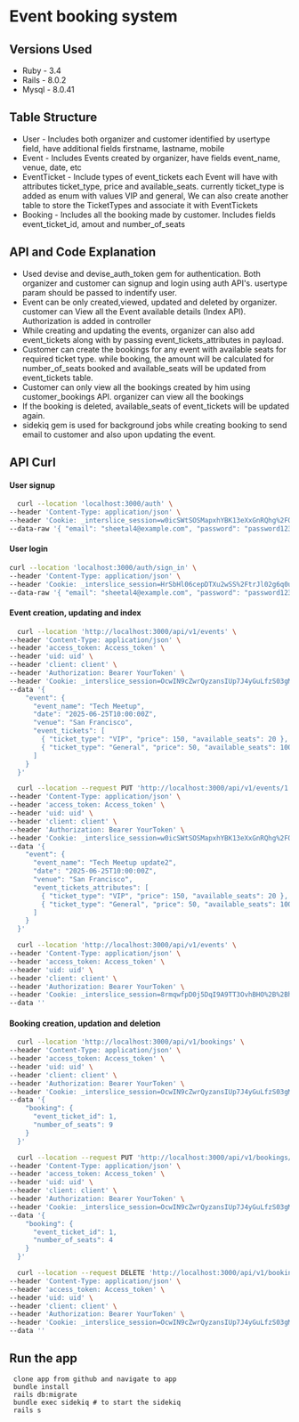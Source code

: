 # Event booking system

## Versions Used
* Ruby - 3.4
* Rails - 8.0.2
* Mysql - 8.0.41

## Table Structure
* User - Includes both organizer and customer identified by usertype field, have additional fields firstname, lastname, mobile
* Event - Includes Events created by organizer, have fields event_name, venue, date, etc
* EventTicket - Include types of event_tickets each Event will have with attributes ticket_type, price and available_seats. currently ticket_type is added as enum with values VIP and general, We can also create another table to store the TicketTypes and associate it with EventTickets
* Booking - Includes all the booking made by customer. Includes fields event_ticket_id, amout and number_of_seats

## API and Code Explanation

* Used devise and devise_auth_token gem for authentication. Both organizer and customer can signup and login using auth API's. usertype param should be passed to indentify user.
* Event can be only created,viewed, updated and deleted by organizer. customer can View all the Event available details (Index API). Authorization is added in controller
* While creating and updating the events, organizer can also add event_tickets along with by passing event_tickets_attributes in payload.
* Customer can create the bookings for any event with available seats for required ticket type. while booking, the amount will be calculated for number_of_seats booked and available_seats will be updated from event_tickets table.
* Customer can only view all the bookings created by him using customer_bookings API. organizer can view all the bookings
* If the booking is deleted, available_seats of event_tickets will be updated again.
* sidekiq gem is used for background jobs while creating booking to send email to customer and also upon updating the event.


## API Curl
#### User signup
```sh
  curl --location 'localhost:3000/auth' \
--header 'Content-Type: application/json' \
--header 'Cookie: _interslice_session=w0icSWtSOSMapxhYBK13eXxGnRQhg%2FOZfD2LUEJqsRzQYyfagczGRr2Pn%2BJBdprvw7NAXMJFKksIOaBA5tElg5mU7DyExGWkKHtsxqAzD744x48ITEtZNSJD96Hhde%2B3Lz7K%2FX84wsBr2px7kk%2FCtIFOdednK3SnXe6ku6WO9BMfCWBLAOukXBXVyEZ%2BxLeGoZ5J3t5lni7JP1uyo4Oo2ByJw7XoqC0pOzw5lKkgGPooZWu0NID7bZ%2FslhJrfVraXBib6gTtRd01j8MPLavkTdmLApwrZ5LYVxu7--J4VNn8BKbTWWGLES--l3UkF3IG4M4336mTvzwDig%3D%3D' \
--data-raw '{ "email": "sheetal4@example.com", "password": "password123", "password_confirmation": "password123", "usertype": "customer", "firstname": "sheetal4", "lastname": "jadhav", "mobile": "7765676593" }'
```
#### User login
```sh
curl --location 'localhost:3000/auth/sign_in' \
--header 'Content-Type: application/json' \
--header 'Cookie: _interslice_session=HrSbHl06cepDTXu2wSS%2FtrJl02g6q0uS8Sg9mRvQ24XOG8BqIHXVXrJs%2BQZQsmYuZww45jrVpob5i1J0c8HrA%2BFLhwOv2QLNdWcW1qw%2F%2F6qxzMlMb7ThCW4C%2F6b%2BJeEkblhYgLB%2BhDyyLxOHWl9EQ900Nt0JS4vZpj%2FzX5B93wo4DTHgpwtjP7TkjMm2I9q%2F%2BL%2B8Pq0kJvD1w1qToSNRa%2BVbKmKi%2FefCFoRddQxG4xLlgDSK5bbCPJOMwjEcSvV1uv5ZVL6gogeILQLUm%2BACw4%2FvI7oylBWzu4n%2F--RxC5fUe%2FDSMtQ9Dw--cmDh0US3MJpE1nbbR%2F710A%3D%3D' \
--data-raw '{ "email": "sheetal4@example.com", "password": "password123" }'
```

#### Event creation, updating and index
```sh 
  curl --location 'http://localhost:3000/api/v1/events' \
--header 'Content-Type: application/json' \
--header 'access_token: Access_token' \
--header 'uid: uid' \
--header 'client: client' \
--header 'Authorization: Bearer YourToken' \
--header 'Cookie: _interslice_session=OcwIN9cZwrQyzansIUp7J4yGuLfzS03gMqmfl1mBSnPMbhKUMc2uUC%2FaFJ9bYKx2rzhDey3iI2KcKSgkc7Ve9yWs%2Bi4GszMmDE5Wl%2F6xdcDEXhLcJTlLsz%2FKKXshzJMFTEd4yMd1Bmg%2B1APy5DUh2a%2F6tsK%2BxLwKqjigcP6UViobVpUJbjL%2BUGJMhX0F%2BCI30AasyklyTdtZA4bAwLfjvA8SnfvTwBYwOb%2FmHuW9BlZDA39IZPS7EFGYjUiciRp2bAclxAwx1FPAfsBzAMd3sja4LpvwbMNsmkRk--xYViynI%2FRRZUhwfY--lK4nY%2F36I6VHqTp780vJaA%3D%3D' \
--data '{
    "event": {
      "event_name": "Tech Meetup",
      "date": "2025-06-25T10:00:00Z",
      "venue": "San Francisco",
      "event_tickets": [
        { "ticket_type": "VIP", "price": 150, "available_seats": 20 },
        { "ticket_type": "General", "price": 50, "available_seats": 100 }
      ]
    }
  }'
```

```sh 
  curl --location --request PUT 'http://localhost:3000/api/v1/events/1' \
--header 'Content-Type: application/json' \
--header 'access_token: Access_token' \
--header 'uid: uid' \
--header 'client: client' \
--header 'Authorization: Bearer YourToken' \
--header 'Cookie: _interslice_session=w0icSWtSOSMapxhYBK13eXxGnRQhg%2FOZfD2LUEJqsRzQYyfagczGRr2Pn%2BJBdprvw7NAXMJFKksIOaBA5tElg5mU7DyExGWkKHtsxqAzD744x48ITEtZNSJD96Hhde%2B3Lz7K%2FX84wsBr2px7kk%2FCtIFOdednK3SnXe6ku6WO9BMfCWBLAOukXBXVyEZ%2BxLeGoZ5J3t5lni7JP1uyo4Oo2ByJw7XoqC0pOzw5lKkgGPooZWu0NID7bZ%2FslhJrfVraXBib6gTtRd01j8MPLavkTdmLApwrZ5LYVxu7--J4VNn8BKbTWWGLES--l3UkF3IG4M4336mTvzwDig%3D%3D' \
--data '{
    "event": {
      "event_name": "Tech Meetup update2",
      "date": "2025-06-25T10:00:00Z",
      "venue": "San Francisco",
      "event_tickets_attributes": [
        { "ticket_type": "VIP", "price": 150, "available_seats": 20 },
        { "ticket_type": "General", "price": 50, "available_seats": 100 }
      ]
    }
  }'
```

```sh 
  curl --location 'http://localhost:3000/api/v1/events' \
--header 'Content-Type: application/json' \
--header 'access_token: Access_token' \
--header 'uid: uid' \
--header 'client: client' \
--header 'Authorization: Bearer YourToken' \
--header 'Cookie: _interslice_session=8rmqwfpD0j5DqI9A9TT3OvhBHO%2B%2BhZbP8pATNU%2BQH6ISCJU5S655PBWMHVHEoR91Q3TMVFhmTWKWG56i6TGQPpgKrw467Fmc3kVTQe4ACO0MEnA1g00OSMdsdeNmOhRdQTW5628Bxp8wqEY3vUfdCdUUjjXTkl3FHUF2WWu9pEj%2Fyx8tArBb99batMkL7BiYPI4oPFnq3%2BFAoabltAYuJ%2F1hUC3CR8kenhPjOhKJQFpzL%2BuqqjATFpB9ExQ4GAAz0s%2FBpW8OZWBJM7GfNKs%2BffuQyJdWVogzngF0--YMD2g5oH%2Bjwqf4EI--hpAL0cL8PpoV630JoGsnNA%3D%3D' \
--data ''
```

#### Booking creation, updation and deletion
```sh 
  curl --location 'http://localhost:3000/api/v1/bookings' \
--header 'Content-Type: application/json' \
--header 'access_token: Access_token' \
--header 'uid: uid' \
--header 'client: client' \
--header 'Authorization: Bearer YourToken' \
--header 'Cookie: _interslice_session=OcwIN9cZwrQyzansIUp7J4yGuLfzS03gMqmfl1mBSnPMbhKUMc2uUC%2FaFJ9bYKx2rzhDey3iI2KcKSgkc7Ve9yWs%2Bi4GszMmDE5Wl%2F6xdcDEXhLcJTlLsz%2FKKXshzJMFTEd4yMd1Bmg%2B1APy5DUh2a%2F6tsK%2BxLwKqjigcP6UViobVpUJbjL%2BUGJMhX0F%2BCI30AasyklyTdtZA4bAwLfjvA8SnfvTwBYwOb%2FmHuW9BlZDA39IZPS7EFGYjUiciRp2bAclxAwx1FPAfsBzAMd3sja4LpvwbMNsmkRk--xYViynI%2FRRZUhwfY--lK4nY%2F36I6VHqTp780vJaA%3D%3D' \
--data '{
    "booking": {
      "event_ticket_id": 1,
      "number_of_seats": 9
    }
  }'
```

```sh 
  curl --location --request PUT 'http://localhost:3000/api/v1/bookings/1' \
--header 'Content-Type: application/json' \
--header 'access_token: Access_token' \
--header 'uid: uid' \
--header 'client: client' \
--header 'Authorization: Bearer YourToken' \
--header 'Cookie: _interslice_session=OcwIN9cZwrQyzansIUp7J4yGuLfzS03gMqmfl1mBSnPMbhKUMc2uUC%2FaFJ9bYKx2rzhDey3iI2KcKSgkc7Ve9yWs%2Bi4GszMmDE5Wl%2F6xdcDEXhLcJTlLsz%2FKKXshzJMFTEd4yMd1Bmg%2B1APy5DUh2a%2F6tsK%2BxLwKqjigcP6UViobVpUJbjL%2BUGJMhX0F%2BCI30AasyklyTdtZA4bAwLfjvA8SnfvTwBYwOb%2FmHuW9BlZDA39IZPS7EFGYjUiciRp2bAclxAwx1FPAfsBzAMd3sja4LpvwbMNsmkRk--xYViynI%2FRRZUhwfY--lK4nY%2F36I6VHqTp780vJaA%3D%3D' \
--data '{
    "booking": {
      "event_ticket_id": 1,
      "number_of_seats": 4
    }
  }'
```

```sh 
  curl --location --request DELETE 'http://localhost:3000/api/v1/bookings/1' \
--header 'Content-Type: application/json' \
--header 'access_token: Access_token' \
--header 'uid: uid' \
--header 'client: client' \
--header 'Authorization: Bearer YourToken' \
--header 'Cookie: _interslice_session=OcwIN9cZwrQyzansIUp7J4yGuLfzS03gMqmfl1mBSnPMbhKUMc2uUC%2FaFJ9bYKx2rzhDey3iI2KcKSgkc7Ve9yWs%2Bi4GszMmDE5Wl%2F6xdcDEXhLcJTlLsz%2FKKXshzJMFTEd4yMd1Bmg%2B1APy5DUh2a%2F6tsK%2BxLwKqjigcP6UViobVpUJbjL%2BUGJMhX0F%2BCI30AasyklyTdtZA4bAwLfjvA8SnfvTwBYwOb%2FmHuW9BlZDA39IZPS7EFGYjUiciRp2bAclxAwx1FPAfsBzAMd3sja4LpvwbMNsmkRk--xYViynI%2FRRZUhwfY--lK4nY%2F36I6VHqTp780vJaA%3D%3D' \
--data ''
```
## Run the app
```
 clone app from github and navigate to app
 bundle install
 rails db:migrate
 bundle exec sidekiq # to start the sidekiq
 rails s
```